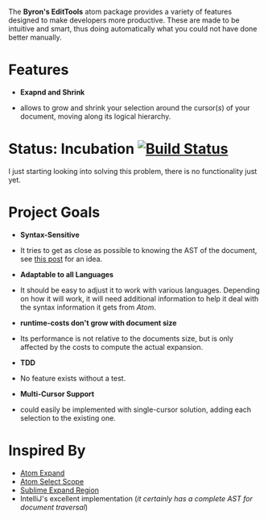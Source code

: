 The **Byron's EditTools** atom package provides a variety of features designed to make developers more productive. These are made to be intuitive and smart, thus doing automatically what you could not have done better manually.

# Features
* **Exapnd and Shrink**
 - allows to grow and shrink your selection around the cursor(*s*) of your document, moving along its logical hierarchy.

# Status: Incubation [![Build Status](https://travis-ci.org/Byron/atom-smart-expand.svg?branch=master)](https://travis-ci.org/Byron/atom-smart-expand)

I just starting looking into solving this problem, there is no functionality just yet.

# Project Goals
* **Syntax-Sensitive**
 - It tries to get as close as possible to knowing the AST of the document, see [this post][atom-io-post1] for an idea.
* **Adaptable to all Languages**
 - It should be easy to adjust it to work with various languages. Depending on how it will work, it will need additional information to help it deal with the syntax information it gets from *Atom*.
* **runtime-costs don't grow with document size**
 - Its performance is not relative to the documents size, but is only affected by the costs to compute the actual expansion.
* **TDD**
 - No feature exists without a test.
* **Multi-Cursor Support**
 - could easily be implemented with single-cursor solution, adding each selection to the existing one.

# Inspired By

* [Atom Expand][github-atom-expand]
* [Atom Select Scope][github-select-scope]
* [Sublime Expand Region][github-sublime-expand]
* IntelliJ's excellent implementation (*it certainly has a complete AST for document traversal*)

[atom-io-post1]: https://discuss.atom.io/t/scope-aware-expanding-selection-using-alt-up-like-in-intellij/8228/6
[github-atom-expand]: https://github.com/aki77/atom-expand-region
[github-sublime-expand]: https://github.com/aronwoost/sublime-expand-region
[github-select-scope]: https://github.com/wmadden/select-scope
